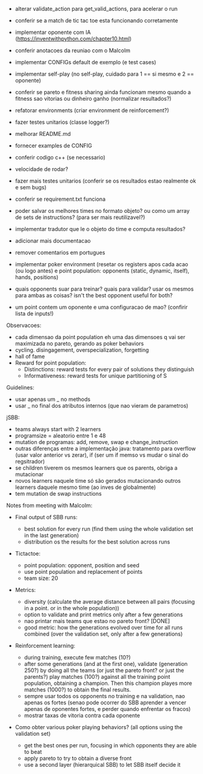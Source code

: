- alterar validate_action para get_valid_actions, para acelerar o run
- conferir se a match de tic tac toe esta funcionando corretamente
- implementar oponente com IA (https://inventwithpython.com/chapter10.html)
- conferir anotacoes da reuniao com o Malcolm
- implementar CONFIGs default de exemplo (e test cases)
- implementar self-play (no self-play, cuidado para 1 == si mesmo e 2 == oponente)
- conferir se pareto e fitness sharing ainda funcionam mesmo quando a fitness sao vitorias ou dinheiro ganho (normalizar resultados?)
- refatorar environments (criar environment de reinforcement?)

- fazer testes unitarios (classe logger?)
- melhorar README.md
- fornecer examples de CONFIG
- conferir codigo c++ (se necessario)
- velocidade de rodar?
- fazer mais testes unitarios (conferir se os resultados estao realmente ok e sem bugs)
- conferir se requirement.txt funciona
- poder salvar os melhores times no formato objeto? ou como um array de sets de instructions? (para ser mais reutilizavel?)
- implementar tradutor que le o objeto do time e computa resultados?
- adicionar mais documentacao
- remover comentarios em portugues

- implementar poker environment (resetar os registers apos cada acao (ou logo antes) e point population: opponents (static, dynamic, itself), hands, positions)
- quais opponents suar para treinar? quais para validar? usar os mesmos para ambas as coisas? isn't the best opponent useful for both?
- um point contem um oponente e uma configuracao de mao? (confirir lista de inputs!)

Observacoes:
- cada dimensao da point population eh uma das dimensoes q vai ser maximizada no pareto, gerando as poker behaviors
- cycling. disingagement, overspecialization, forgetting
- hall of fame
- Reward for point population:
    - Distinctions: reward tests for every pair of solutions they distinguish
    - Informativeness: reward tests for unique partitioning of S

Guidelines:
- usar apenas um _ no methods
- usar _ no final dos atributos internos (que nao vieram de parametros)

jSBB:
- teams always start with 2 learners
- programsize = aleatorio entre 1 e 48
- mutation de programas: add, remove, swap e change_instruction
- outras diferenças entre a implementação java: tratamento para overflow (usar valor anterior vs zerar), if (ser um if memso vs mudar o sinal do regsitrador)
- se children tiverem os mesmos learners que os parents, obriga a mutacionar
- novos learners naquele time só são gerados mutacionando outros learners daquele mesmo time (ao inves de globalmente)
- tem mutation de swap instructions


Notes from meeting with Malcolm:

- Final output of SBB runs:
    - best solution for every run (find them using the whole validation set in the last generation)
    - distribution os the results for the best solution across runs

- Tictactoe:
    - point population: opponent, position and seed
    - use point population and replacement of points
    - team size: 20

- Metrics:
    - diversity (calculate the average distance between all pairs (focusing in a point. or in the whole population))
    - option to validate and print metrics only after a few generations
    - nao printar mais teams que estao no pareto front? [DONE]
    - good metric: how the generations evolved over time for all runs combined (over the validation set, only after a few generations)

- Reinforcement learning:
    - during training, execute few matches (10?)
    - after some generations (and at the first one), validate (generation 250?) by doing all the teams (or just the pareto 
    front? or just the parents?) play matches (100?) against all the training point population, obtaining a champion. Then this 
    champion playes more matches (1000?) to obtain the final results.
    - sempre usar todos os opponents no training e na validation, nao apenas os fortes (senao pode ocorrer do SBB aprender a vencer 
    apenas de oponentes fortes, e perder quando enfrentar os fracos)
    - mostrar taxas de vitoria contra cada oponente

- Como obter various poker playing behaviors? (all options using the validation set)
    - get the best ones per run, focusing in which opponents they are able to beat
    - apply pareto to try to obtain a diverse front
    - use a second layer (hierarquical SBB) to let SBB itself decide it